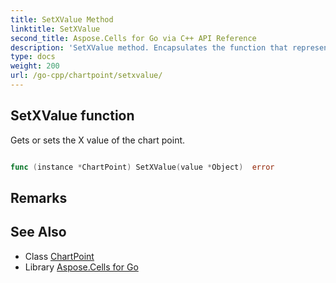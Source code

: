 ```yaml
---
title: SetXValue Method 
linktitle: SetXValue
second_title: Aspose.Cells for Go via C++ API Reference
description: 'SetXValue method. Encapsulates the function that represents setxvalue in Go.'
type: docs
weight: 200
url: /go-cpp/chartpoint/setxvalue/
---
```


## SetXValue function

Gets or sets the X value of the chart point.

```go

func (instance *ChartPoint) SetXValue(value *Object)  error

```

## Remarks


## See Also

* Class [ChartPoint](../)
* Library [Aspose.Cells for Go](../../)
